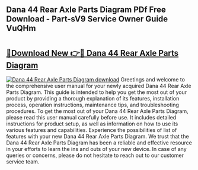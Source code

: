 ## Dana 44 Rear Axle Parts Diagram PDf Free Download - Part-sV9 Service Owner Guide VuQHm

# <h2><a href="http://dfrwpd.blite.top/?on=Dana+44+Rear+Axle+Parts+Diagram">🔗Download New 👉🔴 Dana 44 Rear Axle Parts Diagram</a></h2>

[![Dana 44 Rear Axle Parts Diagram download](https://i.imgur.com/lujVjoI.png)](http://dfrwpd.blite.top/?on=Dana+44+Rear+Axle+Parts+Diagram)
Greetings and welcome to the comprehensive user manual for your newly acquired Dana 44 Rear Axle Parts Diagram. This guide is intended to help you get the most out of your product by providing a thorough explanation of its features, installation process, operation instructions, maintenance tips, and troubleshooting procedures. To get the most out of your Dana 44 Rear Axle Parts Diagram, please read this user manual carefully before use. It includes detailed instructions for product setup, as well as information on how to use its various features and capabilities. Experience the possibilities of list of features with your new Dana 44 Rear Axle Parts Diagram. We trust that the Dana 44 Rear Axle Parts Diagram has been a reliable and effective resource in your efforts to learn the ins and outs of your new device. In case of any queries or concerns, please do not hesitate to reach out to our customer service team.
